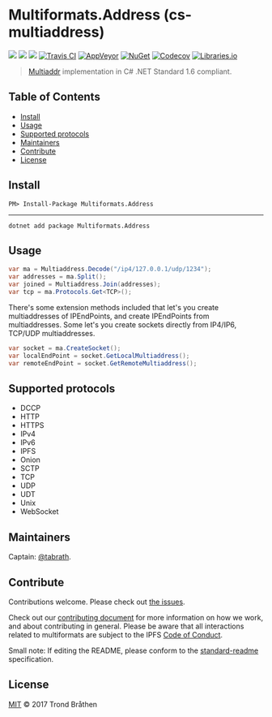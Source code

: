 # Multiformats.Address (cs-multiaddress)

[![](https://img.shields.io/badge/project-multiformats-blue.svg?style=flat-square)](https://github.com/multiformats/multiformats)
[![](https://img.shields.io/badge/freenode-%23ipfs-blue.svg?style=flat-square)](https://webchat.freenode.net/?channels=%23ipfs)
[![](https://img.shields.io/badge/readme%20style-standard-brightgreen.svg?style=flat-square)](https://github.com/RichardLitt/standard-readme)
[![Travis CI](https://img.shields.io/travis/multiformats/cs-multiaddress.svg?style=flat-square&branch=master)](https://travis-ci.org/multiformats/cs-multiaddress)
[![AppVeyor](https://img.shields.io/appveyor/ci/tabrath/cs-multiaddress/master.svg?style=flat-square)](https://ci.appveyor.com/project/tabrath/cs-multiaddress)
[![NuGet](https://buildstats.info/nuget/Multiformats.Address)](https://www.nuget.org/packages/Multiformats.Address/)
[![Codecov](https://img.shields.io/codecov/c/github/multiformats/cs-multiaddress/master.svg?style=flat-square)](https://codecov.io/gh/multiformats/cs-multiaddress)
[![Libraries.io](https://img.shields.io/librariesio/github/multiformats/cs-multiaddress.svg?style=flat-square)](https://libraries.io/github/multiformats/cs-multiaddress)

> [Multiaddr](https://github.com/multiformats/multiaddr) implementation in C# .NET Standard 1.6 compliant.

## Table of Contents

- [Install](#install)
- [Usage](#usage)
- [Supported protocols](#supported-protocols)
- [Maintainers](#maintainers)
- [Contribute](#contribute)
- [License](#license)

## Install

    PM> Install-Package Multiformats.Address

---

    dotnet add package Multiformats.Address

## Usage
``` cs
var ma = Multiaddress.Decode("/ip4/127.0.0.1/udp/1234");
var addresses = ma.Split();
var joined = Multiaddress.Join(addresses);
var tcp = ma.Protocols.Get<TCP>();
```

There's some extension methods included that let's you create multiaddresses of IPEndPoints, and create IPEndPoints from multiaddresses.
Some let's you create sockets directly from IP4/IP6, TCP/UDP multiaddresses.

``` cs
var socket = ma.CreateSocket();
var localEndPoint = socket.GetLocalMultiaddress();
var remoteEndPoint = socket.GetRemoteMultiaddress();
```

## Supported protocols

* DCCP
* HTTP
* HTTPS
* IPv4
* IPv6
* IPFS
* Onion
* SCTP
* TCP
* UDP
* UDT
* Unix
* WebSocket

## Maintainers

Captain: [@tabrath](https://github.com/tabrath).

## Contribute

Contributions welcome. Please check out [the issues](https://github.com/multiformats/cs-multiaddress/issues).

Check out our [contributing document](https://github.com/multiformats/multiformats/blob/master/contributing.md) for more information on how we work, and about contributing in general. Please be aware that all interactions related to multiformats are subject to the IPFS [Code of Conduct](https://github.com/ipfs/community/blob/master/code-of-conduct.md).

Small note: If editing the README, please conform to the [standard-readme](https://github.com/RichardLitt/standard-readme) specification.

## License

[MIT](LICENSE) © 2017 Trond Bråthen
